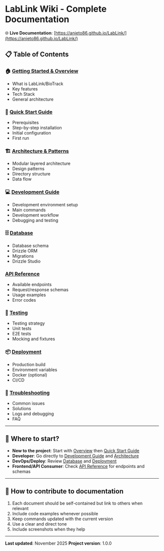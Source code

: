 # LabLink Wiki - Complete Documentation

🌐 **Live Documentation**: [https://anieto86.github.io/LabLink/](https://anieto86.github.io/LabLink/)

## 📋 Table of Contents

### 🏠 [Getting Started & Overview](./01-overview.md)
- What is LabLink/BioTrack
- Key features
- Tech Stack
- General architecture

### 🚀 [Quick Start Guide](./02-quick-start.md)
- Prerequisites
- Step-by-step installation
- Initial configuration
- First run

### 🏗️ [Architecture & Patterns](./03-architecture.md)
- Modular layered architecture
- Design patterns
- Directory structure
- Data flow

### 💻 [Development Guide](./04-development.md)
- Development environment setup
- Main commands
- Development workflow
- Debugging and testing

### 🗄️ [Database](./05-database.md)
- Database schema
- Drizzle ORM
- Migrations
- Drizzle Studio

###  [API Reference](./07-api-reference.md)
- Available endpoints
- Request/response schemas
- Usage examples
- Error codes

### 🧪 [Testing](./08-testing.md)
- Testing strategy
- Unit tests
- E2E tests
- Mocking and fixtures

### 📦 [Deployment](./09-deployment.md)
- Production build
- Environment variables
- Docker (optional)
- CI/CD

### 🔧 [Troubleshooting](./10-troubleshooting.md)
- Common issues
- Solutions
- Logs and debugging
- FAQ

---

## 🎯 Where to start?

- **New to the project**: Start with [Overview](./01-overview.md) then [Quick Start Guide](./02-quick-start.md)
- **Developer**: Go directly to [Development Guide](./04-development.md) and [Architecture](./03-architecture.md)
- **DevOps/Deploy**: Review [Database](./05-database.md) and [Deployment](./09-deployment.md)
- **Frontend/API Consumer**: Check [API Reference](./07-api-reference.md) for endpoints and schemas

---

## 📝 How to contribute to documentation

1. Each document should be self-contained but link to others when relevant
2. Include code examples whenever possible
3. Keep commands updated with the current version
4. Use a clear and direct tone
5. Include screenshots when they help

---

**Last updated**: November 2025
**Project version**: 1.0.0
